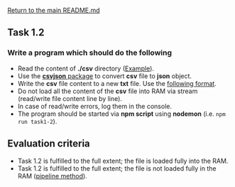 [Return to the main README.md](../../../README.md)

## Task 1.2

### Write a program which should do the following

- Read the content of **./csv** directory ([Example](http://epa.ms/nodejs19-hw1-ex1)).
- Use the [**csvjson** package](https://github.com/Keyang/node-csvtojson) to convert **csv** file to **json** object.
- Write the **csv** file content to a new **txt** file. Use the [following format](http://epa.ms/nodejs19-hw1-ex2).
- Do not load all the content of the **csv** file into RAM via stream (read/write file content line by line).
- In case of read/write errors, log them in the console.
- The program should be started via **npm script** using **nodemon** (i.e. `npm run task1-2`).

## Evaluation criteria

- Task 1.2 is fulfilled to the full extent; the file is loaded fully into the RAM.
- Task 1.2 is fulfilled to the full extent; the file is not loaded fully in the RAM ([pipeline method](https://nodejs.org/api/stream.html#stream_stream_pipeline_streams_callback)).
